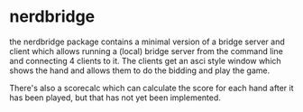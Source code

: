 # nerdbridge

the nerdbridge package contains a minimal version of a bridge server and client which allows running a (local) bridge server from the command line and connecting 4 clients to it.
The clients get an asci style window which shows the hand and allows them to do the bidding and play the game.

There's also a scorecalc which can calculate the score for each hand after it has been played, but that has not yet been implemented.
